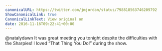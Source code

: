 ```yaml
---
canonicalURL: https://twitter.com/jmjordan/status/798818563746209792
ShowCanonicalLink: true
CanonicalLinkText: View original on
date: 2016-11-16T09:22:41+00:00
---
```

@natalydawn It was great meeting you tonight despite the difficulties with the Sharpies! I loved “That Thing You Do!” during the show.